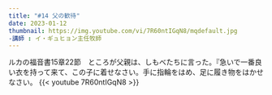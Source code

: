 ```yaml
---
title: "#14 父の歓待"
date: 2023-01-12
thumbnail: https://img.youtube.com/vi/7R60ntIGqN8/mqdefault.jpg
-講師 : イ・ギュヒョン主任牧師
---
```

<!--more-->
ルカの福音書15章22節　ところが父親は、しもべたちに言った。『急いで一番良い衣を持って来て、この子に着せなさい。手に指輪をはめ、足に履き物をはかせなさい。
{{< youtube 7R60ntIGqN8 >}}
